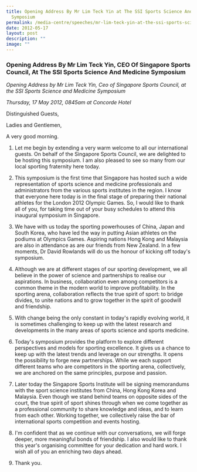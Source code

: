 ```yaml
---
title: Opening Address By Mr Lim Teck Yin at The SSI Sports Science And Medicine
  Symposium
permalink: /media-centre/speeches/mr-lim-teck-yin-at-the-ssi-sports-science-and-medicine-symposium/
date: 2012-05-17
layout: post
description: ""
image: ""
---
```

### **Opening Address By Mr Lim Teck Yin, CEO Of Singapore Sports Council, At The SSI Sports Science And Medicine Symposium**

_Opening Address by Mr Lim Teck Yin, Ceo of Singapore Sports Council, at the SSI Sports Science and Medicine Symposium_

_Thursday, 17 May 2012, 0845am at Concorde Hotel_

Distinguished Guests,

Ladies and Gentlemen,

A very good morning.

1. Let me begin by extending a very warm welcome to all our international guests. On behalf of the Singapore Sports Council, we are delighted to be hosting this symposium. I am also pleased to see so many from our local sporting fraternity here today.

2. This symposium is the first time that Singapore has hosted such a wide representation of sports science and medicine professionals and administrators from the various sports institutes in the region. I know that everyone here today is in the final stage of preparing their national athletes for the London 2012 Olympic Games. So, I would like to thank all of you, for taking time out of your busy schedules to attend this inaugural symposium in Singapore.

3. We have with us today the sporting powerhouses of China, Japan and South Korea, who have led the way in putting Asian athletes on the podiums at Olympics Games. Aspiring nations Hong Kong and Malaysia are also in attendance as are our friends from New Zealand. In a few moments, Dr David Rowlands will do us the honour of kicking off today's symposium.

4. Although we are at different stages of our sporting development, we all believe in the power of science and partnerships to realise our aspirations. In business, collaboration even among competitors is a common theme in the modern world to improve profitability. In the sporting arena, collaboration reflects the true spirit of sport: to bridge divides, to unite nations and to grow together in the spirit of goodwill and friendship.

5. With change being the only constant in today's rapidly evolving world, it is sometimes challenging to keep up with the latest research and developments in the many areas of sports science and sports medicine.

6. Today's symposium provides the platform to explore different perspectives and models for sporting excellence. It gives us a chance to keep up with the latest trends and leverage on our strengths. It opens the possibility to forge new partnerships. While we each support different teams who are competitors in the sporting arena, collectively, we are anchored on the same principles, purpose and passion.

7. Later today the Singapore Sports Institute will be signing memorandums with the sport science institutes from China, Hong Kong Korea and Malaysia. Even though we stand behind teams on opposite sides of the court, the true spirit of sport shines through when we come together as a professional community to share knowledge and ideas, and to learn from each other. Working together, we collectively raise the bar of international sports competition and events hosting.

8. I'm confident that as we continue with our conversations, we will forge deeper, more meaningful bonds of friendship. I also would like to thank this year's organising committee for your dedication and hard work. I wish all of you an enriching two days ahead.

9. Thank you.